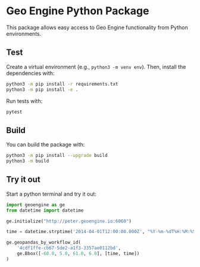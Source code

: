 # Geo Engine Python Package

This package allows easy access to Geo Engine functionality from Python environments.

## Test

Create a virtual environment (e.g., `python3 -m venv env`).
Then, install the dependencies with:

```bash
python3 -m pip install -r requirements.txt
python3 -m pip install -e .
```

Run tests with:

```bash
pytest
```

## Build

You can build the package with:

```bash
python3 -m pip install --upgrade build
python3 -m build
```

## Try it out

Start a python terminal and try it out:

```python
import geoengine as ge
from datetime import datetime

ge.initialize("http://peter.geoengine.io:6060")

time = datetime.strptime('2014-04-01T12:00:00.000Z', "%Y-%m-%dT%H:%M:%S.%f%z")

ge.geopandas_by_workflow_id(
    '4cdf1ffe-cb67-5de2-a1f3-3357ae0112bd',
    ge.Bbox([-60.0, 5.0, 61.0, 6.0], [time, time])
)
```
